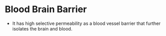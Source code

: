 # Blood Brain Barrier

- It has high selective permeability as a blood vessel barrier that further isolates the brain and blood.